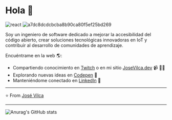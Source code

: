 # Hola 💬
![react](https://github.com/user-attachments/assets/c56e74f2-8840-4c30-bf90-a268738872da)
![a7dc8dcdcbcba8b90ca80f5ef25bd269](https://github.com/user-attachments/assets/279babdd-1372-4156-a9dc-784207f33159)


Soy un ingeniero de software dedicado a mejorar la accesibilidad del código abierto, crear soluciones tecnológicas innovadoras en IoT y contribuir al desarrollo de comunidades de aprendizaje.

Encuéntrame en la web 🌎:
- Compartiendo conocimiento en <a href="https://www.twitch.tv">Twitch</a> o en mi sitio <a href="https://www..">JoseVilca.dev</a> 📹 ✍🏾
- Explorando nuevas ideas en <a href="https://codepen.io/pen/">Codepen</a> 🏓
- Manteniéndome conectado en <a href="https://www.linkedin.com/in/julio-melendez-ramos-630a202a0/">LinkedIn</a> 💼

---
⭐️ From [José Vilca](https://github.com/JoseVilca)

---
![Anurag's GitHub stats](https://github-readme-stats.vercel.app/api?username=JoseVilca&show_icons=true&theme=transparent)
